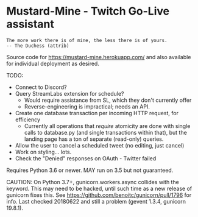 Mustard-Mine - Twitch Go-Live assistant
=======================================

    The more work there is of mine, the less there is of yours.
    -- The Duchess (attrib)

Source code for https://mustard-mine.herokuapp.com/ and also available for
individual deployment as desired.

TODO:

* Connect to Discord?
* Query StreamLabs extension for schedule?
  - Would require assistance from SL, which they don't currently offer
  - Reverse-engineering is impractical; needs an API.
* Create one database transaction per incoming HTTP request, for efficiency
  - Currently all operations that *require* atomicity are done with single
    calls to database.py (and single transactions within that), but the
    landing page has a ton of separate (read-only) queries.
* Allow the user to cancel a scheduled tweet (no editing, just cancel)
* Work on styling... lots.
* Check the "Denied" responses on OAuth - Twitter failed

Requires Python 3.6 or newer. MAY run on 3.5 but not guaranteed.

CAUTION: On Python 3.7+, gunicorn.workers.async collides with the keyword.
This may need to be hacked, until such time as a new release of gunicorn
fixes this. See https://github.com/benoitc/gunicorn/pull/1796 for info.
Last checked 20180622 and still a problem (gevent 1.3.4, gunicorn 19.8.1).

